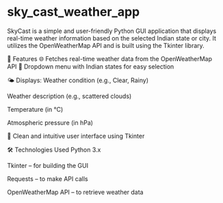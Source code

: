 # sky_cast_weather_app
SkyCast is a simple and user-friendly Python GUI application that displays real-time weather information based on the selected Indian state or city. 
It utilizes the OpenWeatherMap API and is built using the Tkinter library.

🚀 Features
🌐 Fetches real-time weather data from the OpenWeatherMap API
📍 Dropdown menu with Indian states for easy selection

🌤 Displays:
Weather condition (e.g., Clear, Rainy)

Weather description (e.g., scattered clouds)

Temperature (in °C)

Atmospheric pressure (in hPa)

🎨 Clean and intuitive user interface using Tkinter

🛠 Technologies Used
Python 3.x

Tkinter – for building the GUI

Requests – to make API calls

OpenWeatherMap API – to retrieve weather data
